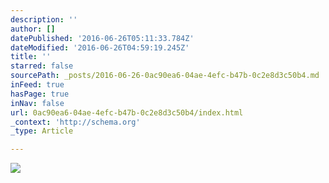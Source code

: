 ```yaml
---
description: ''
author: []
datePublished: '2016-06-26T05:11:33.784Z'
dateModified: '2016-06-26T04:59:19.245Z'
title: ''
starred: false
sourcePath: _posts/2016-06-26-0ac90ea6-04ae-4efc-b47b-0c2e8d3c50b4.md
inFeed: true
hasPage: true
inNav: false
url: 0ac90ea6-04ae-4efc-b47b-0c2e8d3c50b4/index.html
_context: 'http://schema.org'
_type: Article

---
```

![](https://the-grid-user-content.s3-us-west-2.amazonaws.com/67114f05-dee4-481b-afd3-c79cdf32c713.jpg)